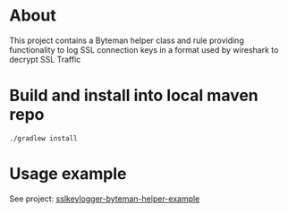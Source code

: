 # About 
This project contains a Byteman helper class and rule providing functionality to log SSL connection keys in a format used by wireshark to decrypt SSL Traffic

# Build and install into local maven repo
```
./gradlew install
```

# Usage example
See project: [sslkeylogger-byteman-helper-example](https://github.com/mahnkong/sslkeylogger-byteman-helper-example)

